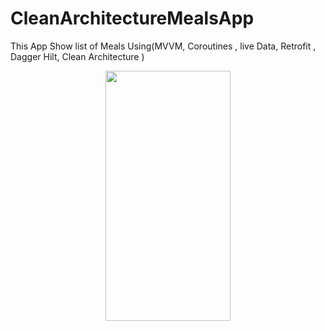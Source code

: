 # CleanArchitectureMealsApp
This App Show list of Meals 
Using(MVVM, Coroutines , live Data, Retrofit , Dagger Hilt, Clean Architecture )
<p align="center">
<img  width="200" height="400" src="https://user-images.githubusercontent.com/103468470/216798396-710331c6-2290-4306-b616-fe940662f3b5.jpg">
</p>
